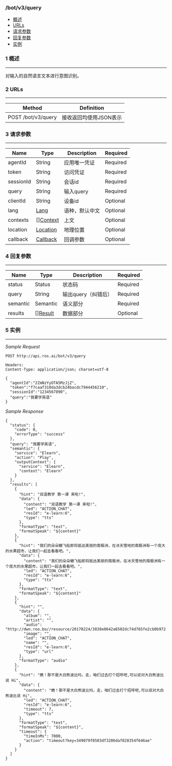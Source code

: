 ### \/bot\/v3\/query

* [概述](#1-概述)
* [URLs](#2-URLs)
* [请求参数](#3-请求参数)
* [回复参数](#4-回复参数)
* [实例](#5-实例)

### 1 概述

---

对输入的自然语言文本进行意图识别。

### 2 URLs

---

| Method | Definition |
| --- | --- |
| POST \/bot\/v3\/query | 接收返回均使用JSON表示 |

### 3 请求参数

---

| Name | Type | Description | Required |
| --- | --- | --- | --- |
| agentId | String | 应用唯一凭证 | Required |
| token | String | 访问凭证 | Required |
| sessionId | String | 会话id | Required |
| query | String | 输入query | Required |
| clientId | String | 设备id | Optional |
| lang | [Lang](/ApiReference/query/lang.md) | 语种，默认中文 | Optional |
| contexts | \[\][Context](/ApiReference/query/context.md) | 上文 | Optional |
| location | [Location](/ApiReference/query/location.md) | 地理位置 | Optional |
| callback | [Callback](/ApiReference/query/callback.md) | 回调参数 | Optional |

### 4 回复参数

---

| Name | Type | Description | Required |
| --- | --- | --- | --- |
| status | Status | 状态码 | Required |
| query | String | 输出query（纠错后） | Required |
| semantic | Semantic | 语义部分 | Required |
| results | \[\][Result](/ApiReference/query/result.md) | 数据部分 | Optional |

### 5 实例

---

_Sample Request_

```
POST http://api.ros.ai/bot/v3/query

Headers:
Content-Type: application/json; charset=utf-8

{
  "agentId":"2ZmNzYyOTA5MzJjZ",
  "token":"f7caaf310da3dcb24bacdc7944456210",
  "sessionId":"1234567890",
  "query":"我要学英语"
}
```

_Sample Response_

```
{
  "status": {
    "code": 0,
    "errorType": "success"
  },
  "query": "我要学英语",
  "semantic": {
    "service": "Elearn",
    "action": "Play",
    "outputContext": {
      "service": "Elearn",
      "context": "Elearn"
    }
  },
  "results": [
    {
      "hint": "双语教学 第一课 来啦!",
      "data": {
        "content": "双语教学 第一课 来啦!",
        "led": "ACTION_CHAT",
        "resId": "e-learn:6",
        "type": "tts"
      },
      "formatType": "text",
      "formatSpeak": "${content}"
    },
    {
      "hint": "我们的朵朵糖飞船即将抵达美丽的南极洲，在冰天雪地的南极洲有一个庞大的水果超市，让我们一起去看看吧。",
      "data": {
        "content": "我们的朵朵糖飞船即将抵达美丽的南极洲，在冰天雪地的南极洲有一个庞大的水果超市，让我们一起去看看吧。",
        "led": "ACTION_CHAT",
        "resId": "e-learn:6",
        "type": "tts"
      },
      "formatType": "text",
      "formatSpeak": "${content}"
    },
    {
      "hint": "",
      "data": {
        "album": "",
        "artist": "",
        "audio": "http://dwn.roo.bo//resource/20170224/3838e0642a6502dc74d765fe2cb0b972.mp3",
        "image": "",
        "led": "ACTION_CHAT",
        "name": "",
        "resId": "e-learn:6",
        "type": "url"
      },
      "formatType": "audio"
    },
    {
      "hint": "瞧！那不是大白熊波比吗，走，咱们过去打个招呼吧,可以说对大白熊波比说 Hi",
      "data": {
        "content": "瞧！那不是大白熊波比吗，走，咱们过去打个招呼吧,可以说对大白熊波比说 Hi",
        "led": "ACTION_CHAT",
        "resId": "e-learn:6",
        "timeout": 7,
        "type": "tts"
      },
      "formatType": "text",
      "formatSpeak": "${content}",
      "timeout": {
        "timeInMs": 7000,
        "action": "timeout?key=349079f0503df3206daf828354f646ae"
      }
    }
  ]
}
```

